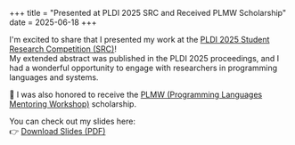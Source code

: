 +++
title = "Presented at PLDI 2025 SRC and Received PLMW Scholarship"
date = 2025-06-18
+++

I'm excited to share that I presented my work at the [PLDI 2025 Student Research Competition (SRC)](https://pldi25.sigplan.org/track/pldi-2025-src)!  
My extended abstract was published in the PLDI 2025 proceedings, and I had a wonderful opportunity to engage with researchers in programming languages and systems.

🎉 I was also honored to receive the [PLMW (Programming Languages Mentoring Workshop)](https://pldi25.sigplan.org/track/PLMW-PLDI-2025) scholarship.

You can check out my slides here:  
👉 [Download Slides (PDF)](/pdfs/pldi_src_25.pdf)
